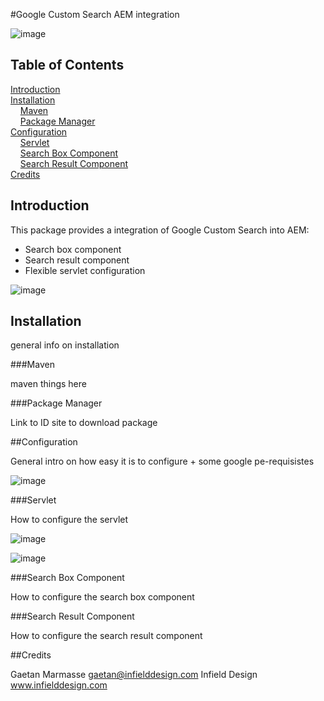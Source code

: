 #Google Custom Search AEM integration

![image](https://raw.github.com/infielddesign/aem-id-googlesearch/master/documents/wiki/images/componentsOnPage.png)

## Table of Contents

[Introduction](#introduction)    
[Installation](#installation)    
&nbsp;&nbsp;&nbsp;&nbsp;[Maven](#maven)    
&nbsp;&nbsp;&nbsp;&nbsp;[Package Manager](#package-manager)    
[Configuration](#configuration)    
&nbsp;&nbsp;&nbsp;&nbsp;[Servlet](#servlet)    
&nbsp;&nbsp;&nbsp;&nbsp;[Search Box Component](#search-box-component)    
&nbsp;&nbsp;&nbsp;&nbsp;[Search Result Component](#serch-result-component)    
[Credits](#credits)     

## Introduction

This package provides a integration of Google Custom Search into AEM:

- Search box component
- Search result component
- Flexible servlet configuration

![image](https://raw.github.com/infielddesign/aem-id-googlesearch/master/documents/wiki/images/componentHighlight.png)

## Installation

general info on installation

###Maven

maven things here

###Package Manager

Link to ID site to download package

##Configuration

General intro on how easy it is to configure + some google pe-requisistes

![image](https://raw.github.com/infielddesign/aem-id-googlesearch/master/documents/wiki/images/cseTurnedOn.png)

###Servlet

How to configure the servlet

![image](https://raw.github.com/infielddesign/aem-id-googlesearch/master/documents/wiki/images/osgiConfig.png)

![image](https://raw.github.com/infielddesign/aem-id-googlesearch/master/documents/wiki/images/servletRawResult.png)

###Search Box Component

How to configure the search box component

###Search Result Component

How to configure the search result component

##Credits

Gaetan Marmasse
gaetan@infielddesign.com
Infield Design 
www.infielddesign.com